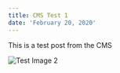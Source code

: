 ```yaml
---
title: CMS Test 1
date: 'February 20, 2020'
---
```

This is a test post from the CMS

![Test Image 2](/images/test-img-02.jpg "This is an example of a test image.")
